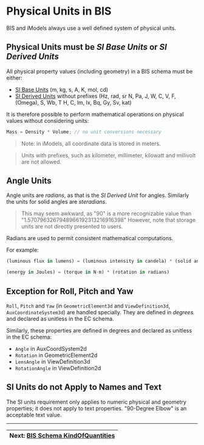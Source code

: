 # Physical Units in BIS

BIS and iModels always use a well defined system of physical units.

## Physical Units must be _SI Base Units_ or _SI Derived Units_

All physical property values (including geometry) in a BIS schema must be either:

- [SI Base Units](https://en.wikipedia.org/wiki/SI_base_unit) (m, kg, s, A, K, mol, cd)
- [SI Derived Units](https://en.wikipedia.org/wiki/SI_derived_unit) without prefixes (Hz, rad, sr N, Pa, J, W, C, V, F, (Omega), S, Wb, T H, C, lm, lx, Bq, Gy, Sv, kat)

It is therefore possible to perform mathematical operations on physical values without considering units:

```ts
Mass = Density * Volume; // no unit conversions necessary
```

> Note: in iModels, all coordinate data is stored in meters.

> Units with prefixes, such as kilometer, millimeter, kilowatt and millivolt are not allowed.

## Angle Units

Angle units are _radians_, as that is the _SI Derived Unit_ for angles. Similarly the units for solid angles are _steradians_.

> This may seem awkward, as "90" is a more recognizable value than "1.5707963267948966192313216916398" However, note that storage units are not directly presented to users.

Radians are used to permit consistent mathematical computations.

For example:

```ts
(luminous flux in lumens) = (luminous intensity in candela) * (solid angle in steradian)

(energy in Joules) = (torque in N-m) * (rotation in radians)
```

## Exception for Roll, Pitch and Yaw

`Roll`, `Pitch` and `Yaw` (in `GeometricElement3d` and `ViewDefinition3d`, `AuxCoordinateSystem3d`) are handled specially. They are defined in _degrees_ and declared as unitless in the EC schema.

Similarly, these properties are defined in degrees and declared as unitless in the EC schema:

- `Angle` in AuxCoordSystem2d
- `Rotation` in GeometricElement2d
- `LensAngle` in ViewDefinition3d
- `RotationAngle` in ViewDefinition2d

## SI Units do not Apply to Names and Text

The SI units requirement only applies to numeric physical and geometry properties; it does not apply to text properties. "90-Degree Elbow" is an acceptable text value.

<!-- TODO
## Presentation Units

## Standard AEC Units

## Presentation Rules
-->

---

| Next: [BIS Schema KindOfQuantities](./kindOfQuantities.md)
|:---

